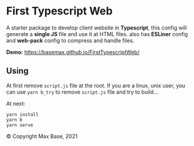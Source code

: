 # First Typescript Web

A starter package to develop client website in **Typescript**, this config will generate a **single JS** file and use it at HTML files. also has **ESLiner** config and **web-pack** config to compress and handle files.

**Demo:** https://basemax.github.io/FirstTypescriptWeb/

## Using

At first remove `script.js` file at the root. If you are a linux, unix user, you can use `yarn b_try` to remove `script.js` file and try to build...

At next:

```
yarn install
yarn b
yarn serve
```

© Copyright Max Base, 2021
